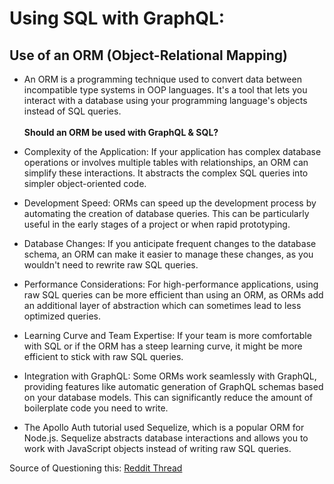 # Using SQL with GraphQL:

## Use of an ORM (Object-Relational Mapping)
- An ORM is a programming technique used to convert data between incompatible type systems in OOP languages. It's a tool that lets you interact with a database using your programming language's objects instead of SQL queries.<br><br>
<b>Should an ORM be used with GraphQL & SQL?</b>
- Complexity of the Application: If your application has complex database operations or involves multiple tables with relationships, an ORM can simplify these interactions. It abstracts the complex SQL queries into simpler object-oriented code.

- Development Speed: ORMs can speed up the development process by automating the creation of database queries. This can be particularly useful in the early stages of a project or when rapid prototyping.

- Database Changes: If you anticipate frequent changes to the database schema, an ORM can make it easier to manage these changes, as you wouldn't need to rewrite raw SQL queries.

- Performance Considerations: For high-performance applications, using raw SQL queries can be more efficient than using an ORM, as ORMs add an additional layer of abstraction which can sometimes lead to less optimized queries.

- Learning Curve and Team Expertise: If your team is more comfortable with SQL or if the ORM has a steep learning curve, it might be more efficient to stick with raw SQL queries.

- Integration with GraphQL: Some ORMs work seamlessly with GraphQL, providing features like automatic generation of GraphQL schemas based on your database models. This can significantly reduce the amount of boilerplate code you need to write.

- The Apollo Auth tutorial used Sequelize, which is a popular ORM for Node.js. Sequelize abstracts database interactions and allows you to work with JavaScript objects instead of writing raw SQL queries.

Source of Questioning this:
[Reddit Thread](https://www.reddit.com/r/graphql/comments/ez6x5h/graphql_and_sql_do_i_need_an_orm/)

## 
